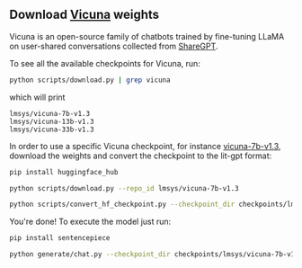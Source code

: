 ## Download [Vicuna](https://lmsys.org/blog/2023-03-30-vicuna/) weights

Vicuna is an open-source family of chatbots trained by fine-tuning LLaMA on user-shared conversations collected from [ShareGPT](https://sharegpt.com).

To see all the available checkpoints for Vicuna, run:

```bash
python scripts/download.py | grep vicuna
```

which will print

```text
lmsys/vicuna-7b-v1.3
lmsys/vicuna-13b-v1.3
lmsys/vicuna-33b-v1.3
```

In order to use a specific Vicuna checkpoint, for instance [vicuna-7b-v1.3](https://huggingface.co/lmsys/vicuna-7b-v1.3), download the weights and convert the checkpoint to the lit-gpt format:

```bash
pip install huggingface_hub

python scripts/download.py --repo_id lmsys/vicuna-7b-v1.3

python scripts/convert_hf_checkpoint.py --checkpoint_dir checkpoints/lmsys/vicuna-7b-v1.3
```

You're done! To execute the model just run:

```bash
pip install sentencepiece

python generate/chat.py --checkpoint_dir checkpoints/lmsys/vicuna-7b-v1.3
```
